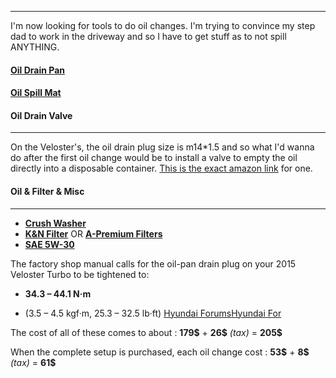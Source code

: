 
---


I'm now looking for tools to do oil changes. I'm trying to convince my step dad to work in the driveway and so I have to get stuff as to not spill ANYTHING. 

#### [Oil Drain Pan](https://www.amazon.ca/Capri-Tools-CP21024-Portable-gallon/dp/B00JJ63RNS/ref=sr_1_6?crid=34KSVKEH5KDCF&dib=eyJ2IjoiMSJ9.wkOQTehiwoN5NPkCmd45Y0SW_Aio3umbpxGVQl-jy_6bkOHfQY76umWe54MmYy3puYRAHcX_ZbXJHRUywMFHImngy1-QYeZZGrK8DGGGfw-ZlmOkxc_E1O0XTbk1vco2nWBWD52oBhb6b6msIcJxff6t4s2YUoi7piL88Bhnfyxy420PWfqoL0D_Z5AKqE3c0_h_xpbVhobvUqKudoiC5izV2jnu6Ky9d8GQ6lUYQcbyH46mkBiXNXaZty2Ar0sgrzVTuYmpTCj4CtphOudzJ0pRMvS7Eg5RMhCmrf2cuIM.NI6n_iKTu1aYBBX3WrJQWBP0mFi8ztjqwE2iTbXXP1o&dib_tag=se&keywords=Oil+drain+pan&qid=1745766766&s=automotive&sprefix=oil+drain+pan%2Cautomotive%2C93&sr=1-6)

#### [Oil Spill Mat](https://www.amazon.ca/Armor-All-AAOSM3060C-Premium-Absorbent/dp/B07FK4YMVK/?_encoding=UTF8&pd_rd_w=gQeHP&content-id=amzn1.sym.058704f3-b5a4-43fe-a9c9-166bf808d15b%3Aamzn1.symc.a68f4ca3-28dc-4388-a2cf-24672c480d8f&pf_rd_p=058704f3-b5a4-43fe-a9c9-166bf808d15b&pf_rd_r=QCWZVMFRHSSJM2DZ2D8X&pd_rd_wg=fAS4T&pd_rd_r=653930e5-06b1-486f-aa21-9995f83aca06&ref_=pd_hp_d_atf_ci_mcx_mr_ca_hp_atf_d)

#### Oil Drain Valve
---

On the Veloster's, the oil drain plug size is m14\*1.5 and so what I'd wanna do after the first oil change would be to install a valve to empty the oil directly into a disposable container. [This is the exact amazon link](https://www.amazon.ca/Aramox-Stainless-Structure-Attachment-Shanryag4g1y7qcs3-13/dp/B0BWJSKNSY/ref=sr_1_5?crid=1E41NUYPDV6CO&dib=eyJ2IjoiMSJ9.cuc4RjN8V3MfS5rT7ncrFsrnCeRdnVJIx2C9FreDDeEKbb5eKpdtaY8pLyfDLtdj8rX0QG3-pyBUmcb3nzoqh-C5a2vN7Xb7h9hafSZDJAFdqP5jU-6FONIziWIIOlrMASlQEMmezKCUuaV8-M9PdLltXnq-QKKjdN2_m9DtP1tuBK7C4aAQcFkk7TXc2WAX9rpkFxtjjDficwVNYkjwreux1rO8Ff2KodsMqJWZ6pI-o0zBZ_bOQkJVvYGvObP8dUWJncLiSeBEO6QAZrFQQ2W1KDATFg0XO8VM47tz_Dg.gyqmHeeaM9CTmpYaf7s1zGnVhKZdA4w3HjMiQdtSm_8&dib_tag=se&keywords=Quick%2BOil%2BDrain%2BValve%2BKits&qid=1745766856&s=automotive&sprefix=quick%2Boil%2Bdrain%2Bvalve%2Bkits%2Cautomotive%2C88&sr=1-5&th=1) for one. 


#### Oil & Filter & Misc
---

- [**Crush Washer**](https://www.amazon.ca/Rustark-320-Pcs-Sealing-Washers-Assortment/dp/B07QK5LT99/ref=sr_1_9?crid=2UR9UMHHTM6P2&dib=eyJ2IjoiMSJ9.OFnXi9sSxu7n8tbll-M0SaunTqj9L5B13QRfk5VYdwczyw1HuRwmXj7wi5ID4bCV9kf5sH0Geyp44FqCbXNuVwjjFNmyC0gSRdfxOqIHFilJbk9Kv14mcR6X6OX0nc_C70WJeFDym4gCaQ2akqq47cWG-Dnn0ZoyoNdsYy6lZHuOcDMjrnm80l87M1ebnEWIwZrh5qN1iioh2J2ODMUXryIkoHUnoB15WfSUpUuMByEC-Ew_afnbGQ-KPyv20CwG_9C2D4og44cUakUzHzs5K-V4TJSJkeJWePDPRxc0MuI.EE-g_0pULWKCf7joAnY8-EWTldHSfAlLhiq3QG6a8oA&dib_tag=se&keywords=crush%2Bwasher&qid=1745767125&sprefix=crush%2Bwasher%2Caps%2C98&sr=8-9&th=1)
- [**K&N Filter**](https://www.autozone.com/filters-and-pcv/oil-filter/p/k-n-high-performance-oil-filter-so-1004/1418958_0_0) OR [**A-Premium Filters**](https://www.amazon.ca/Premium-Protection-Compatible-Chevrolet-Mitsubishi/dp/B0CTPXSKTM/ref=sr_1_8?af=eyJ2ZWhpY2xlTmFtZSI6IjIwMTUgSHl1bmRhaSBWZWxvc3RlciIsInZlaGljbGUiOiIyMDE1LTMtMjE1MjQtNjctLTUtNi01LTE4MTY5LTM0MjItMS0xLS0tIn0%3D&content-id=amzn1.sym.70c3a562-ab88-4e0f-be03-2abb14affc79%3Aamzn1.sym.70c3a562-ab88-4e0f-be03-2abb14affc79&crid=3OSP74KGW389D&dib=eyJ2IjoiMSJ9.RrwM7jD4pq7gMpExyQV4OR9LD4N9C65R3g1cgyxL0iTttIFYZSqBfKSrUZ6uV47-RhBQdT1dAUgFnzzBbjdUOeCQKnXGw-X8TNdSLbwtiku-VOkMLlJBjcsr7RYsHTLnhWo4lo2PMEHxQxxFVJOga3LTAjhYI1PhA-Y4SV2W8G0RUVg5S3VTwYONdETsbK83nAu6w3gbTnXVg1r6eyfPKeEYyqOzkd5zZznCHV012Xu15Aep1pHJWZjBeDVQLCdKbrHRPcP3X-iM-dG4hgOLmHXaubEiYlfeteGY9-19Oj8.9wRut4PE038FAFQXESJtxeXqGSwVanX3T4IdsH-aIfw&dib_tag=se&keywords=oil+filter&pd_rd_r=27a5c64c-a941-461c-976a-8107d58b5ad3&pd_rd_w=xBSX5&pd_rd_wg=tcysv&qid=1745769535&s=automotive&sprefix=oil+filter%2Cautomotive%2C91&sr=1-8&vehicle=2015-3-21524-67--5-6-5-18169-3422-1-1---&vehicleName=2015+Hyundai+Veloster)
- [**SAE 5W-30**](https://www.canadiantire.ca/en/pdp/pennzoil-platinum-high-mileage-5w30-synthetic-engine-motor-oil-5-l-0289353p.html?rq=SAE+5W-30)



The factory shop manual calls for the oil-pan drain plug on your 2015 Veloster Turbo to be tightened to:

- **34.3 – 44.1 N·m**
    
- (3.5 – 4.5 kgf·m, 25.3 – 32.5 lb·ft) [Hyundai Forums](https://www.hyundai-forums.com/threads/oil-drain-plug-torque-spec.117707/?utm_source=chatgpt.com)[Hyundai For](https://www.hyundai-forums.com/threads/oil-change-plug-tightening.630329/?utm_source=chatgpt.com)

The cost of all of these comes to about : **179\$** + **26\$**  *(tax)* = **205\$**

When the complete setup is purchased, each oil change cost : **53\$** + **8\$** *(tax)* = **61\$**

